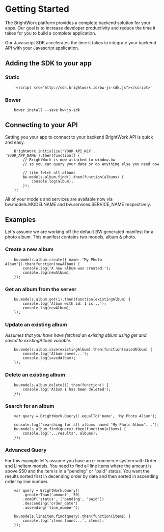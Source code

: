 # Getting Started

The BrightWork platform provides a complete backend solution for your apps.  Our goal is to increase developer productivity 
and reduce the time it takes for you to build a complete application.
 
Our Javascript SDK accelerates the time it takes to integrate your backend API with your Javascript application.

## Adding the SDK to your app

### Static
```
    `<script src="http://cdn.brightwork.io/bw-js-sdk.js"></script>`
```

### Bower
```
    bower install --save bw-js-sdk
```

## Connecting to your API
Setting you your app to connect to your backend BrightWork API is quick and easy.
```    
    BrightWork.initialize('YOUR_API_KEY', 'YOUR_APP_NAME').then(function() {
        // BrightWork is now attached to window.bw
        // so you can query your data or do anything else you need now
        
        // like fetch all albums
        bw.models.album.find().then(function(albums) {
            console.log(album);
        });
    );    
```
All of your models and services are available now via bw.models.MODELNAME and bw.services.SERVICE_NAME respectively.

## Examples
Let's assume we are working off the default BW generated manifest for a photo album.  This manifest contains two models, album & photo.

### Create a new album
```
    bw.models.album.create({ name: "My Photo Album"}).then(function(newAlbum) {
        console.log('A new album was created.');
        console.log(newAlbum);
    });
```

### Get an album from the server
```
    bw.models.album.get(1).then(function(existingAlbum) {
        console.log('Album with id: 1 is...');
        console.log(newAlbum);
    });
```

### Update an existing album
*Assumes that you have have fetched an existing ablum using get and saved to existingAlbum variable.*
```    
    bw.models.album.save(existingAlbum).then(function(savedAlbum) {
        console.log('Album saved...');
        console.log(savedAlbum);
    });
```

### Delete an existing album
```
    bw.models.album.delete(1).then(function() {
        console.log('Album 1 has been deleted');
    });
```

### Search for an album
```
    var query = BrightWork.Query().equalTo('name', 'My Photo Album');
        
    console.log('searching for all albums named "My Photo Album"...');
    bw.models.album.find(query).then(function(albums) {
        console.log('...results', albums);
    });
```

### Advanced Query
For this example let's assume you have an e-commerce system with Order and LineItem models. You need to find all line items where the amount is 
above $50 and the item is in a "pending" or "paid" status.  You want the results sorted first in decending order by date and then sorted in ascending order by line number. 
```
    var query = BrightWork.Query()
        .greaterThan('amount', 50)
        .oneOf('status', ['pending', 'paid'])
        .descending('order_date')
        .ascending('line_number');
               
    bw.models.lineitem.find(query).then(function(items) {
        console.log('items found...', items);
    });

```
